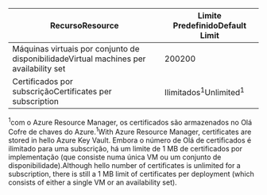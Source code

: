 | <span data-ttu-id="0e2f8-101">Recurso</span><span class="sxs-lookup"><span data-stu-id="0e2f8-101">Resource</span></span> | <span data-ttu-id="0e2f8-102">Limite Predefinido</span><span class="sxs-lookup"><span data-stu-id="0e2f8-102">Default Limit</span></span> |
| --- | --- |
| <span data-ttu-id="0e2f8-103">Máquinas virtuais por conjunto de disponibilidade</span><span class="sxs-lookup"><span data-stu-id="0e2f8-103">Virtual machines per availability set</span></span> | <span data-ttu-id="0e2f8-104">200</span><span class="sxs-lookup"><span data-stu-id="0e2f8-104">200</span></span> |
| <span data-ttu-id="0e2f8-105">Certificados por subscrição</span><span class="sxs-lookup"><span data-stu-id="0e2f8-105">Certificates per subscription</span></span> |<span data-ttu-id="0e2f8-106">Ilimitados<sup>1</sup></span><span class="sxs-lookup"><span data-stu-id="0e2f8-106">Unlimited<sup>1</sup></span></span> |

<span data-ttu-id="0e2f8-107"><sup>1</sup>com o Azure Resource Manager, os certificados são armazenados no Olá Cofre de chaves do Azure.</span><span class="sxs-lookup"><span data-stu-id="0e2f8-107"><sup>1</sup>With Azure Resource Manager, certificates are stored in hello Azure Key Vault.</span></span> <span data-ttu-id="0e2f8-108">Embora o número de Olá de certificados é ilimitado para uma subscrição, há um limite de 1 MB de certificados por implementação (que consiste numa única VM ou um conjunto de disponibilidade).</span><span class="sxs-lookup"><span data-stu-id="0e2f8-108">Although hello number of certificates is unlimited for a subscription, there is still a 1 MB limit of certificates per deployment (which consists of either a single VM or an availability set).</span></span>

